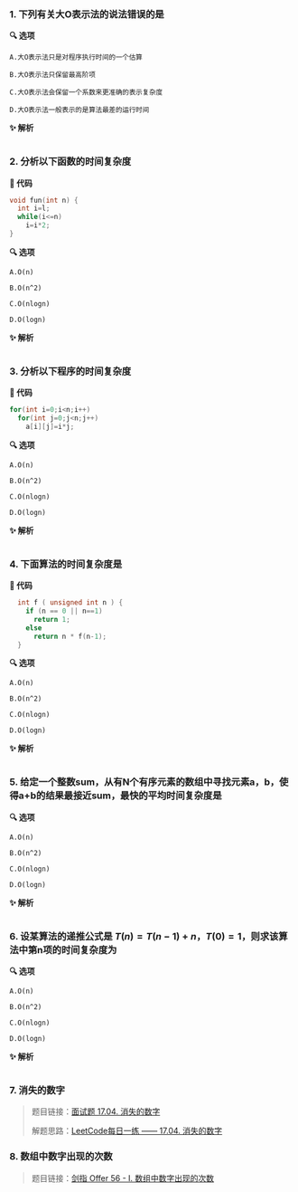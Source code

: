 ### 1. 下列有关大O表示法的说法错误的是

**🔍 选项**

```
A.大O表示法只是对程序执行时间的一个估算

B.大O表示法只保留最高阶项

C.大O表示法会保留一个系数来更准确的表示复杂度

D.大O表示法一般表示的是算法最差的运行时间
```

**✨ 解析**

```
```



### 2. 分析以下函数的时间复杂度

**📃 代码**

```c
void fun(int n) {
  int i=l;
  while(i<=n)
    i=i*2;
}
```

**🔍 选项**

```
A.O(n)

B.O(n^2)

C.O(nlogn)

D.O(logn)
```

**✨ 解析**

```
```



### 3. 分析以下程序的时间复杂度

**📃 代码**

```c
for(int i=0;i<n;i++)
  for(int j=0;j<n;j++)
    a[i][j]=i*j;
```

**🔍 选项**

```
A.O(n)

B.O(n^2)

C.O(nlogn)

D.O(logn)
```

**✨ 解析**

```
```



### 4. 下面算法的时间复杂度是

**📃 代码**

```c
  int f ( unsigned int n ) {
    if (n == 0 || n==1) 
      return 1;
    else 
      return n * f(n-1);
  }
```

**🔍 选项**

```
A.O(n)

B.O(n^2)

C.O(nlogn)

D.O(logn)
```

**✨ 解析**

```
```



### 5. 给定一个整数sum，从有N个有序元素的数组中寻找元素a，b，使得a+b的结果最接近sum，最快的平均时间复杂度是

**🔍 选项**

```
A.O(n)

B.O(n^2)

C.O(nlogn)

D.O(logn)
```

**✨ 解析**

```
```



### 6. 设某算法的递推公式是 $T(n)=T(n-1)+n$，$T(0)=1$，则求该算法中第n项的时间复杂度为

**🔍 选项**

```
A.O(n)

B.O(n^2)

C.O(nlogn)

D.O(logn)
```

**✨ 解析**

```
```



### 7. 消失的数字

>题目链接：[面试题 17.04. 消失的数字](https://leetcode.cn/problems/missing-number-lcci/)
>
>解题思路：[LeetCode每日一练 —— 17.04. 消失的数字](https://blog.csdn.net/m0_63325890/article/details/125860358?spm=1001.2014.3001.5501)



### 8. 数组中数字出现的次数

>题目链接：[剑指 Offer 56 - I. 数组中数字出现的次数](https://leetcode.cn/problems/shu-zu-zhong-shu-zi-chu-xian-de-ci-shu-lcof/)
>
>

















